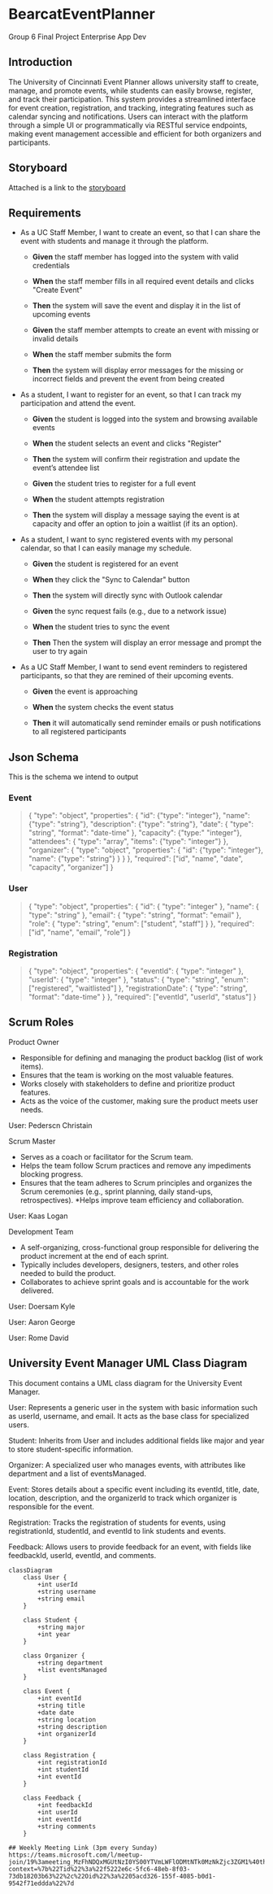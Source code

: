 # BearcatEventPlanner
Group 6 Final Project Enterprise App Dev

## Introduction
The University of Cincinnati Event Planner allows university staff to create, manage, and promote events, while students can easily browse, register, and track their participation. This system provides a streamlined interface for event creation, registration, and tracking, integrating features such as calendar syncing and notifications. Users can interact with the platform through a simple UI or programmatically via RESTful service endpoints, making event management accessible and efficient for both organizers and participants.

## Storyboard

Attached is a link to the [storyboard](docs/Storyboard.pdf)

## Requirements

* As a UC Staff Member, I want to create an event, so that I can share the event with students and manage it through the platform.

    * **Given** the staff member has logged into the system with valid credentials

    * **When** the staff member fills in all required event details and clicks "Create Event"

    * **Then** the system will save the event and display it in the list of upcoming events

    * **Given** the staff member attempts to create an event with missing or invalid details

    * **When** the staff member submits the form

    * **Then** the system will display error messages for the missing or incorrect fields and prevent the event from being created

* As a student, I want to register for an event, so that I can track my participation and attend the event.

    * **Given** the student is logged into the system and browsing available events

    * **When** the student selects an event and clicks "Register"
    
    * **Then** the system will confirm their registration and update the event’s attendee list

    * **Given** the student tries to register for a full event

    * **When** the student attempts registration

    * **Then** the system will display a message saying the event is at capacity and offer an option to join a waitlist (if its an option).

* As a student, I want to sync registered events with my personal calendar, so that I can easily manage my schedule.

    * **Given** the student is registered for an event

    * **When** they click the "Sync to Calendar" button

    * **Then** the system will directly sync with Outlook calendar

    * **Given** the sync request fails (e.g., due to a network issue)

    * **When** the student tries to sync the event

    * **Then** Then the system will display an error message and prompt the user to try again

*  As a UC Staff Member, I want to send event reminders to registered participants, so that they are remined of their upcoming events.

    * **Given** the event is approaching

    * **When** the system checks the event status

    * **Then** it will automatically send reminder emails or push notifications to all registered participants

## Json Schema

This is the schema we intend to output

### Event
> {
>  "type": "object",
> "properties": {
>     "id": {"type": "integer"},
>      "name": {"type": "string"},
>      "description": {"type": "string"},
>      "date": { "type": "string", "format": "date-time" },
>       "capacity": {"type:" "integer"},
>      "attendees": {
>          "type": "array",
>          "items": {"type": "integer"}
>      },
>      "organizer": {
>          "type": "object",
>         "properties": {
>             "id": {"type": "integer"},
>             "name": {"type": "string"}
>          }
>       }
>   },
   "required": ["id", "name", "date", "capacity", "organizer"]
> }

### User
> {
>  "type": "object",
>  "properties": {
>    "id": { "type": "integer" },
>    "name": { "type": "string" },
>    "email": { "type": "string", "format": "email" },
>    "role": { "type": "string", "enum": ["student", "staff"] }
>  },
>  "required": ["id", "name", "email", "role"]
> }

### Registration 
> {
> "type": "object",
> "properties": {
>   "eventId": { "type": "integer" },
>    "userId": { "type": "integer" },
>    "status": { "type": "string", "enum": ["registered", "waitlisted"] },
>    "registrationDate": { "type": "string", "format": "date-time" }
>  },
>  "required": ["eventId", "userId", "status"]
> }
>
> 
## Scrum Roles

Product Owner
* Responsible for defining and managing the product backlog (list of work items).
* Ensures that the team is working on the most valuable features.
* Works closely with stakeholders to define and prioritize product features.
* Acts as the voice of the customer, making sure the product meets user needs.

User: Pederscn Christain 

Scrum Master
* Serves as a coach or facilitator for the Scrum team.
* Helps the team follow Scrum practices and remove any impediments blocking progress.
* Ensures that the team adheres to Scrum principles and organizes the Scrum ceremonies (e.g., sprint planning, daily stand-ups, retrospectives).
*Helps improve team efficiency and collaboration.

User: Kaas Logan

Development Team
* A self-organizing, cross-functional group responsible for delivering the product increment at the end of each sprint.
* Typically includes developers, designers, testers, and other roles needed to build the product.
* Collaborates to achieve sprint goals and is accountable for the work delivered.

User: Doersam Kyle 

User: Aaron George

User: Rome David



## University Event Manager UML Class Diagram

This document contains a UML class diagram for the University Event Manager.


User: Represents a generic user in the system with basic information such as userId, username, and email. It acts as the base class for specialized users.

Student: Inherits from User and includes additional fields like major and year to store student-specific information.

Organizer: A specialized user who manages events, with attributes like department and a list of eventsManaged.

Event: Stores details about a specific event including its eventId, title, date, location, description, and the organizerId to track which organizer is responsible for the event.

Registration: Tracks the registration of students for events, using registrationId, studentId, and eventId to link students and events.

Feedback: Allows users to provide feedback for an event, with fields like feedbackId, userId, eventId, and comments.

```mermaid
classDiagram
    class User {
        +int userId
        +string username
        +string email
    }

    class Student {
        +string major
        +int year
    }

    class Organizer {
        +string department
        +list eventsManaged
    }

    class Event {
        +int eventId
        +string title
        +date date
        +string location
        +string description
        +int organizerId
    }

    class Registration {
        +int registrationId
        +int studentId
        +int eventId
    }

    class Feedback {
        +int feedbackId
        +int userId
        +int eventId
        +string comments
    }

## Weekly Meeting Link (3pm every Sunday)
https://teams.microsoft.com/l/meetup-join/19%3ameeting_MzFhNDQxMGUtNzI0YS00YTVmLWFlODMtNTk0MzNkZjc3ZGM1%40thread.v2/0?context=%7b%22Tid%22%3a%22f5222e6c-5fc6-48eb-8f03-73db18203b63%22%2c%22Oid%22%3a%2205acd326-155f-4085-b0d1-9542f71eddda%22%7d

